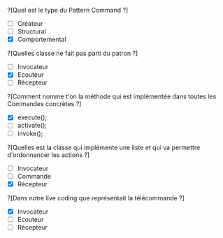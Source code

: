 ?[Quel est le type du Pattern Command ?]
-[ ] Créateur
-[ ] Structural
-[x] Comportemental

?[Quelles classe ne fait pas parti du patron ?]
-[ ] Invocateur
-[x] Ecouteur
-[ ] Récepteur

?[Comment nomme t'on la méthode qui est implémentée dans toutes les Commandes concrètes ?]
-[x] execute();
-[ ] activate();
-[ ] invoke();

?[Quelles est la classe qui implémente une liste et qui va permettre d'ordonnancer les actions ?]
-[ ] Invocateur
-[ ] Commande
-[x] Récepteur

?[Dans notre live coding que représentait la télécommande ?]
-[x] Invocateur
-[ ] Ecouteur
-[ ] Récepteur
